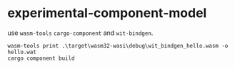 # experimental-component-model

use `wasm-tools` `cargo-component` and `wit-bindgen`.

```shell
wasm-tools print .\target\wasm32-wasi\debug\wit_bindgen_hello.wasm -o hello.wat
cargo component build
```